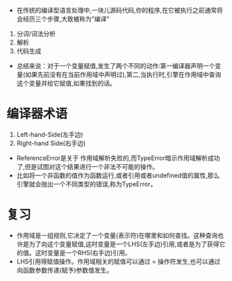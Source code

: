 * 在传统的编译型语言处理中,一块儿源码代码,你的程序,在它被执行之前通常将会经历三个步骤,大致被称为"编译"
1. 分词/词法分析
2. 解析
3. 代码生成

* 总结来说：对于一个变量赋值,发生了两个不同的动作:第一编译器声明一个变量(如果先前没有在当前作用域中声明过),第二,当执行时,引擎在作用域中查询这个变量并给它赋值,如果找到的话。

# 编译器术语
1. Left-hand-Side(左手边)
2. Right-hand Side(右手边)

* ReferenceError是关于 作用域解析失败的,而TypeError暗示作用域解析成功了,但是试图对这个结果进行一个非法不可能的操作。
* 比如将一个非函数的值作为函数运行,或者引用或者undefined值的属性,那么引擎就会抛出一个不同类型的错误,称为TypeError。

# 复习
* 作用域是一组规则,它决定了一个变量(表示符)在哪里和如何查找。这种查询也许是为了向这个变量赋值,这时变量是一个LHS(左手边)引用,或者是为了获得它的值。这时变量是一个RHS(右手边)引用。
* LHS引用得赋值操作。作用域相关的赋值可以通过 = 操作符发生,也可以通过向函数参数传递(赋予)参数值发生。